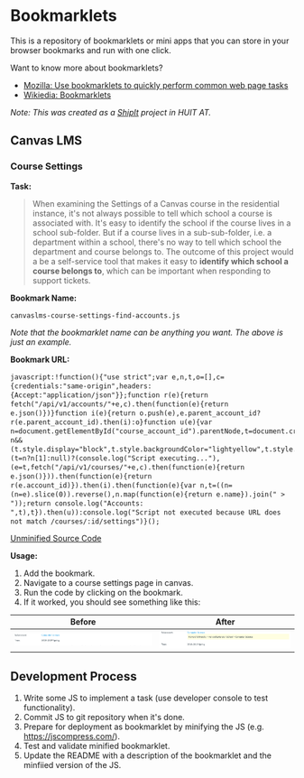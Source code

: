 # Bookmarklets

This is a repository of bookmarklets or mini apps that you can store in your browser bookmarks and run with one click.  

Want to know more about bookmarklets?

- [Mozilla: Use bookmarklets to quickly perform common web page tasks](https://support.mozilla.org/en-US/kb/bookmarklets-perform-common-web-page-tasks)
- [Wikiedia: Bookmarklets](https://en.wikipedia.org/wiki/Bookmarklet)

_Note: This was created as a [ShipIt](https://www.atlassian.com/company/shipit) project in HUIT AT._

## Canvas LMS

### Course Settings 

**Task:**

> When examining the Settings of a Canvas course in the residential instance, it's not always possible to tell which school a course is associated with. It's easy to identify the school if the course lives in a school sub-folder. But if a course lives in a sub-sub-folder, i.e. a department within a school, there's no way to tell which school the department and course belongs to. The outcome of this project would a be a self-service tool that makes it easy to **identify which school a course belongs to**, which can be important when responding to support tickets. 

**Bookmark Name:** 

```
canvaslms-course-settings-find-accounts.js
```

_Note that the bookmarklet name can be anything you want. The above is just an example._

**Bookmark URL:**
```
javascript:!function(){"use strict";var e,n,t,o=[],c={credentials:"same-origin",headers:{Accept:"application/json"}};function r(e){return fetch("/api/v1/accounts/"+e,c).then(function(e){return e.json()})}function i(e){return o.push(e),e.parent_account_id?r(e.parent_account_id).then(i):o}function u(e){var n=document.getElementById("course_account_id").parentNode,t=document.createElement("span");return n&&(t.style.display="block",t.style.backgroundColor="lightyellow",t.style.padding=".5em",t.style.marginBottom="1em",t.appendChild(document.createTextNode(e)),n.appendChild(t)),e}n=window.location.pathname.match(/^\/courses\/(\d+)\/settings/),(t=n?n[1]:null)?(console.log("Script executing..."),(e=t,fetch("/api/v1/courses/"+e,c).then(function(e){return e.json()})).then(function(e){return r(e.account_id)}).then(i).then(function(e){var n,t=((n=(n=e).slice(0)).reverse(),n.map(function(e){return e.name}).join(" > "));return console.log("Accounts: ",t),t}).then(u)):console.log("Script not executed because URL does not match /courses/:id/settings")}();
```

[Unminified Source Code](canvaslms/course-settings-find-all-accounts.js)

**Usage:**

1. Add the bookmark.
2. Navigate to a course settings page in canvas.
3. Run the code by clicking on the bookmark.
4. If it worked, you should see something like this:

| Before | After |
|---|---|
| ![Before](images/canvaslms-course-settings-find-accounts-before.png) | ![After](images/canvaslms-course-settings-find-accounts-after.png) |


## Development Process

1. Write some JS to implement a task (use developer console to test functionality).
2. Commit JS to git repository when it's done.
3. Prepare for deployment as bookmarklet by minifying the JS (e.g. https://jscompress.com/).
4. Test and validate minified bookmarklet.
5. Update the README with a description of the bookmarklet and the minfiied version of the JS.
